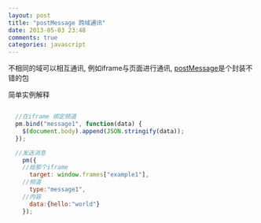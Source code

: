 ```yaml
---
layout: post
title: "postMessage 跨域通讯"
date: 2013-05-03 23:48
comments: true
categories: javascript
---
```

不相同的域可以相互通讯, 例如iframe与页面进行通讯, <a href='https://github.com/daepark/postmessage'>postMessage</a>是个封装不错的包<br />

简单实例解释
```js

  //在iframe 绑定频道
  pm.bind("message1", function(data) {
    $(document.body).append(JSON.stringify(data));
  });

  //发送消息
	pm({
    //给那个iframe
	  target: window.frames["example1"],
    //频道
	  type:"message1", 
    //内容
	  data:{hello:"world"}
	});

```